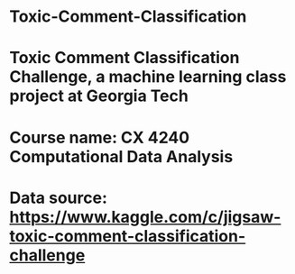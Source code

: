 # Toxic-Comment-Classification
# Toxic Comment Classification Challenge, a machine learning class project at Georgia Tech
# Course name: CX 4240 Computational Data Analysis
# Data source: https://www.kaggle.com/c/jigsaw-toxic-comment-classification-challenge